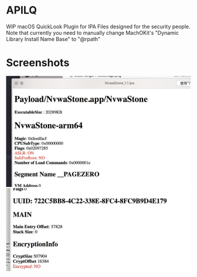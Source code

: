 # APILQ
WIP macOS QuickLook Plugin for IPA Files designed for the security people.  
Note that currently you need to manually change MachOKit's "Dynamic Library Install Name Base" to "@rpath"

# Screenshots
![1](https://github.com/Naville/APILQ/blob/master/Images/1.png?raw=true)  
![2](https://github.com/Naville/APILQ/blob/master/Images/2.png?raw=true)  
